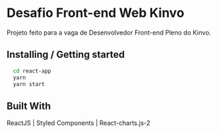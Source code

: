 # Desafio Front-end Web Kinvo

Projeto feito para a vaga de Desenvolvedor Front-end Pleno do Kinvo.

## Installing / Getting started

```bash
  cd react-app
  yarn
  yarn start
```
    
## Built With

ReactJS | Styled Components | React-charts.js-2
